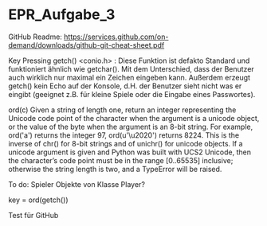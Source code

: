 # EPR_Aufgabe_3


GitHub Readme:
https://services.github.com/on-demand/downloads/github-git-cheat-sheet.pdf

Key Pressing
getch() <conio.h> : Diese Funktion ist defakto Standard und funktioniert ähnlich wie getchar(). Mit dem Unterschied, dass der Benutzer auch wirklich nur maximal ein Zeichen eingeben kann. Außerdem erzeugt getch() kein Echo auf der Konsole, d.H. der Benutzer sieht nicht was er eingibt (geeignet z.B. für kleine Spiele oder die Eingabe eines Passwortes). 

ord(c)
Given a string of length one, return an integer representing the Unicode code point of the character when the argument is a unicode object, or the value of the byte when the argument is an 8-bit string. For example, ord('a') returns the integer 97, ord(u'\u2020') returns 8224. This is the inverse of chr() for 8-bit strings and of unichr() for unicode objects. If a unicode argument is given and Python was built with UCS2 Unicode, then the character’s code point must be in the range [0..65535] inclusive; otherwise the string length is two, and a TypeError will be raised.

To do:
Spieler Objekte von Klasse Player?

key = ord(getch())

Test für GitHub

